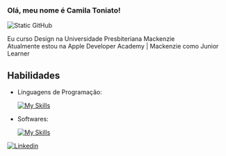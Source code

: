 
### Olá, meu nome é Camila Toniato!

<img src="https://img.shields.io/static/v1?label=Overview&message=camilatoniato&color=AFD7E1&style=for-the-badge&logo=GitHub" alt="Static GitHub">

<p>Eu curso Design na Universidade Presbiteriana Mackenzie<br/>Atualmente estou na Apple Developer Academy | Mackenzie como Junior Learner</p>

## Habilidades
-  Linguagens de Programação: 

    [![My Skills](https://skillicons.dev/icons?i=swift)](https://skillicons.dev)
- Softwares: 

    [![My Skills](https://skillicons.dev/icons?i=ps,ai,pr)](https://skillicons.dev)

 [![Linkedin](https://img.shields.io/badge/-LinkedIn-blue?style=flat-square&logo=Linkedin&logoColor=white&link=https://www.linkedin.com/in/camila-ruiz-toniato-91a926301/)](https://www.linkedin.com/in/camila-ruiz-toniato-91a926301/)

